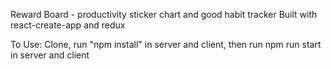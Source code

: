 Reward Board - productivity sticker chart and good habit tracker
Built with react-create-app and redux

To Use:
Clone, run "npm install" in server and client, then run npm run start in server and client
